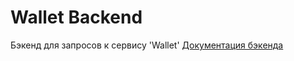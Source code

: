 # Wallet Backend

Бэкенд для запросов к сервису 'Wallet'
[Документация бэкенда](https://wallet-server-ttcy.onrender.com/api-docs/)
